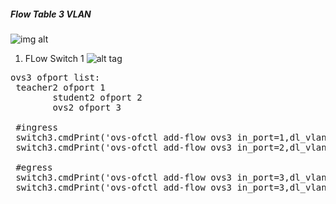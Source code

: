 ##### Flow Table 3 VLAN 

![img alt](https://github.com/syaifulahdan/mininet/blob/master/finalp-ppj/image/Screenshot%20from%202016-05-03%2003:40:45.png)



1.  FLow Switch 1
![alt tag](https://github.com/syaifulahdan/mininet/blob/master/finalp-ppj/image/Screenshot%20from%202016-05-03%2003:41:09.png)
<pre>
ovs3 ofport list:
 teacher2 ofport 1
        student2 ofport 2
        ovs2 ofport 3

 #ingress
 switch3.cmdPrint('ovs-ofctl add-flow ovs3 in_port=1,dl_vlan=0xffff,actions=mod_vlan_vid:100,output:3')
 switch3.cmdPrint('ovs-ofctl add-flow ovs3 in_port=2,dl_vlan=0xffff,actions=mod_vlan_vid:200,output:3')
 
 #egress
 switch3.cmdPrint('ovs-ofctl add-flow ovs3 in_port=3,dl_vlan=100,actions=strip_vlan,output:1')
 switch3.cmdPrint('ovs-ofctl add-flow ovs3 in_port=3,dl_vlan=200,actions=strip_vlan,output:2')

<pre/>
